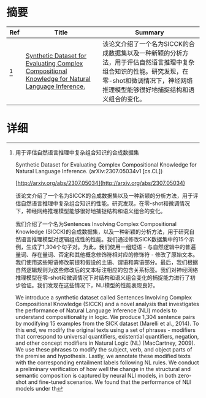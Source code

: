 # 摘要

| Ref | Title | Summary |
| --- | --- | --- |
| [^1] | [Synthetic Dataset for Evaluating Complex Compositional Knowledge for Natural Language Inference.](http://arxiv.org/abs/2307.05034) | 该论文介绍了一个名为SICCK的合成数据集以及一种新颖的分析方法，用于评估自然语言推理中复杂组合知识的性能。研究发现，在零-shot和微调情况下，神经网络推理模型能够很好地捕捉结构和语义组合的变化。 |

# 详细

[^1]: 用于评估自然语言推理中复杂组合知识的合成数据集

    Synthetic Dataset for Evaluating Complex Compositional Knowledge for Natural Language Inference. (arXiv:2307.05034v1 [cs.CL])

    [http://arxiv.org/abs/2307.05034](http://arxiv.org/abs/2307.05034)

    该论文介绍了一个名为SICCK的合成数据集以及一种新颖的分析方法，用于评估自然语言推理中复杂组合知识的性能。研究发现，在零-shot和微调情况下，神经网络推理模型能够很好地捕捉结构和语义组合的变化。

    

    我们介绍了一个名为Sentences Involving Complex Compositional Knowledge (SICCK)的合成数据集，以及一种新颖的分析方法，用于研究自然语言推理模型对逻辑组成性的性能。我们通过修改SICK数据集中的15个示例，生成了1,304个句子对。为此，我们使用一组短语 - 与自然逻辑中的普遍量词、存在量词、否定和其他概念修饰符相对应的修饰符 - 修改了原始文本。我们使用这些短语修改前提和假设的主语、谓语和宾语部分。最后，我们根据自然逻辑规则为这些修改后的文本标注相应的包含关系标签。我们对神经网络推理模型在零-shot和微调情况下对结构和语义组合变化的捕捉能力进行了初步验证。我们发现在这些情况下，NLI模型的性能表现良好。

    We introduce a synthetic dataset called Sentences Involving Complex Compositional Knowledge (SICCK) and a novel analysis that investigates the performance of Natural Language Inference (NLI) models to understand compositionality in logic. We produce 1,304 sentence pairs by modifying 15 examples from the SICK dataset (Marelli et al., 2014). To this end, we modify the original texts using a set of phrases - modifiers that correspond to universal quantifiers, existential quantifiers, negation, and other concept modifiers in Natural Logic (NL) (MacCartney, 2009). We use these phrases to modify the subject, verb, and object parts of the premise and hypothesis. Lastly, we annotate these modified texts with the corresponding entailment labels following NL rules. We conduct a preliminary verification of how well the change in the structural and semantic composition is captured by neural NLI models, in both zero-shot and fine-tuned scenarios. We found that the performance of NLI models under th
    

